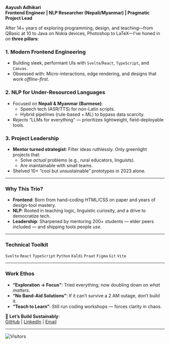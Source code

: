 **Aayush Adhikari**  
**Frontend Engineer | NLP Researcher (Nepali/Myanmar) | Pragmatic Project Lead**  

After 14+ years of exploring programming, design, and teaching—from QBasic at 10 to Java on Nokia devices, Photoshop to LaTeX—I’ve honed in on **three pillars**:  

### 1. **Modern Frontend Engineering**  
   - Building sleek, performant UIs with `Svelte`/`React`, `TypeScript`, and `Canvas`.  
   - Obsessed with: Micro-interactions, edge rendering, and designs that work *offline-first*.  

### 2. **NLP for Under-Resourced Languages**  
   - Focused on **Nepali & Myanmar (Burmese)**:  
     - Speech tech (ASR/TTS) for non-Latin scripts.  
     - Hybrid pipelines (rule-based + ML) to bypass data scarcity.  
   - *Rejects* “LLMs for everything” — prioritizes lightweight, field-deployable tools.  

### 3. **Project Leadership**  
   - **Mentor turned strategist**: Filter ideas ruthlessly. Only greenlight projects that:  
     - Solve *actual* problems (e.g., rural educators, linguists).  
     - Are maintainable with small teams.  
   - Shelved 10+ “cool but unsustainable” prototypes in 2023 alone.  

---

### **Why This Trio?**  
- **Frontend**: Born from hand-coding HTML/CSS on paper and years of design-tool mastery.  
- **NLP**: Rooted in teaching logic, linguistic curiosity, and a drive to democratize tech.  
- **Leadership**: Sharpened by mentoring 200+ students — elder peers included — and shipping tools people *use*.  

---

### **Technical Toolkit**  
`Svelte` `React` `TypeScript` `Python` `Kaldi` `Praat` `Figma` `Git` `Vite`  

---

### **Work Ethos**  
- **“Exploration → Focus”**: Tried everything; now doubling down on *what matters*.  
- **“No Band-Aid Solutions”**: If it can’t survive a 2 AM outage, don’t build it.  
- **“Teach to Learn”**: Still run coding workshops — forces clarity in chaos.  

📩 **Let’s Build Sustainably**:  
[GitHub](https://github.com/Aayush518) | [LinkedIn](https://linkedin.com/in/aayush518) | [Email](mailto:adhikariaayush37@gmail.com)  

---  

![Visitors](https://api.visitorbadge.io/api/visitors?path=Aayush518&label=Code%20Stalkers&labelColor=%23000000&countColor=%2337d67a)


